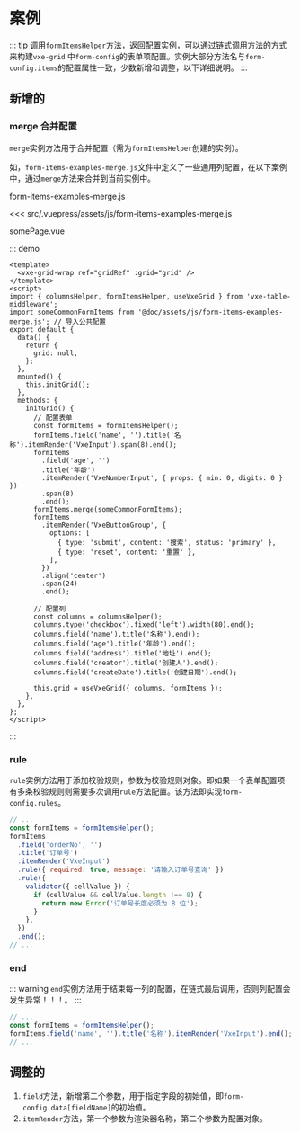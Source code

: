 # 案例

::: tip
调用`formItemsHelper`方法，返回配置实例，可以通过链式调用方法的方式来构建`vxe-grid` 中`form-config`的表单项配置。实例大部分方法名与`form-config.items`的配置属性一致，少数新增和调整，以下详细说明。
:::

## 新增的

### merge 合并配置

`merge`实例方法用于合并配置（需为`formItemsHelper`创建的实例）。

如，`form-items-examples-merge.js`文件中定义了一些通用列配置，在以下案例中，通过`merge`方法来合并到当前实例中。

form-items-examples-merge.js

<<< src/.vuepress/assets/js/form-items-examples-merge.js

somePage.vue

::: demo

```vue {6,27}
<template>
  <vxe-grid-wrap ref="gridRef" :grid="grid" />
</template>
<script>
import { columnsHelper, formItemsHelper, useVxeGrid } from 'vxe-table-middleware';
import someCommonFormItems from '@doc/assets/js/form-items-examples-merge.js'; // 导入公共配置
export default {
  data() {
    return {
      grid: null,
    };
  },
  mounted() {
    this.initGrid();
  },
  methods: {
    initGrid() {
      // 配置表单
      const formItems = formItemsHelper();
      formItems.field('name', '').title('名称').itemRender('VxeInput').span(8).end();
      formItems
        .field('age', '')
        .title('年龄')
        .itemRender('VxeNumberInput', { props: { min: 0, digits: 0 } })
        .span(8)
        .end();
      formItems.merge(someCommonFormItems);
      formItems
        .itemRender('VxeButtonGroup', {
          options: [
            { type: 'submit', content: '搜索', status: 'primary' },
            { type: 'reset', content: '重置' },
          ],
        })
        .align('center')
        .span(24)
        .end();

      // 配置列
      const columns = columnsHelper();
      columns.type('checkbox').fixed('left').width(80).end();
      columns.field('name').title('名称').end();
      columns.field('age').title('年龄').end();
      columns.field('address').title('地址').end();
      columns.field('creator').title('创建人').end();
      columns.field('createDate').title('创建日期').end();

      this.grid = useVxeGrid({ columns, formItems });
    },
  },
};
</script>
```

:::

### rule

`rule`实例方法用于添加校验规则，参数为校验规则对象。即如果一个表单配置项有多条校验规则则需要多次调用`rule`方法配置。该方法即实现`form-config.rules`。

```javascript {7-14}
// ...
const formItems = formItemsHelper();
formItems
  .field('orderNo', '')
  .title('订单号')
  .itemRender('VxeInput')
  .rule({ required: true, message: '请输入订单号查询' })
  .rule({
    validator({ cellValue }) {
      if (cellValue && cellValue.length !== 8) {
        return new Error('订单号长度必须为 8 位');
      }
    },
  })
  .end();
// ...
```

### end

::: warning
`end`实例方法用于结束每一列的配置，在链式最后调用，否则列配置会发生异常！！！。
:::

```javascript {3}
// ...
const formItems = formItemsHelper();
formItems.field('name', '').title('名称').itemRender('VxeInput').end();
// ...
```

## 调整的

1. `field`方法，新增第二个参数，用于指定字段的初始值，即`form-config.data[fieldName]`的初始值。
2. `itemRender`方法，第一个参数为渲染器名称，第二个参数为配置对象。
